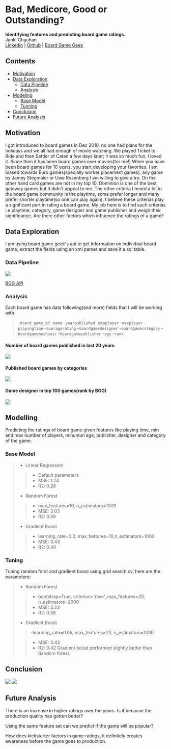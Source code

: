 # Bad, Medicore, Good or Outstanding?
**Identifying features and predicting board game ratings.**
<br>Janki Chauhan
<br>
[Linkedin](https://www.linkedin.com/in/jankichauhan/) | [Github](https://github.com/jankichauhan) | [Board Game Geek](https://boardgamegeek.com/user/jankichauhan)

## Contents

* [Motivation](#motivation)
* [Data Exploration](#data-exploration)
  * [Data Pipeline](#pipeline-source)
  * [Analysis](#analysis)
* [Modeling](#modeling)
  * [Base Model](#basemodel)
  * [Tunning](#tunning)
* [Conclusion](#conclusion)
* [Future Analysis](#future-analysis)

## Motivation
I got introduced to board games in Dec 2010, no one had plans for the holidays and we all had enough of movie watching. We played Ticket to Ride and then Settler of Catan a few days later; it was so much fun, I loved it. Since then it has been board games over movies(for me!)
When you have been board games for 10 years, you start developing your favorites. I am biased towards Euro games(specially worker placement games), any game by Jamey Stegmaier or Uwe Rosenberg I am willing to give a try. On the other hand card games are not in my top 10. Dominion is one of the best gateway games but it didn't appeal to me. The other criteria I heard a lot in the board game community is the playtime, some prefer longer and many prefer shorter playtime(so one can play again).
I believe these criterias play a significant part in rating a board game. My job here is to find such criterias i.e playtime, category, game designer and game publisher and weigh their significance. Are there other factors which influence the ratings of a game?

## Data Exploration
I am using board game geek's api to get information on individual board game, extract the fields using an xml parser and save it a sql table. 
### Data Pipeline

![](images/DataPipeline.png)

[BGG API](https://boardgamegeek.com/wiki/page/BGG_XML_API)

### Analysis
Each board game has data following(and more) fields that I will be working with.  
  > -`board_game_id` 
  > -`name` 
  > -`yearpublished` 
  > -`minplayer` 
  > -`maxplayer`
  > -`playingtime`
  > -`averagerating`
  > -`boardgamedesigner`
  > -`boardgamecategory`
  > -`boardgamemechanic`
  > -`boardgamepublisher`
  > -`age`
  > -`rank`
 
 #### Number of board games published in last 20 years
 
 ![](images/AvgRatingsByYear.png)
 
 #### Published board games by categories
 
 ![](images/ByCategoryByYear.png)
 
 #### Game designer in top 100 games(rank by BGG)
 
 ![](images/TopDesingers.png)
 
 ## Modelling
 Predicting the ratings of board game given features like playing time, min and max number of players, minumun age,   publisher, designer and category of the game. 
 ### Base Model
 > - Linear Regression
 >> - Default parameters
 >> - MSE: 1.24
 >> - R2: 0.28
 > - Random Forest
 >> - max_features=10, n_estimators=1000
 >> - MSE: 3.03
 >> - R2: 0.39
 > - Gradient Boost
 >> - learning_rate=0.2, max_features=10,n_estimators=1000
 >> - MSE: 3.43
 >> - R2: 0.40
 
 ### Tuning
 Tuning random forst and gradient boost using grid search cv, here are the parameters:
 > - Random Forest
 >> - bootstrap=True, criterion='mse', max_features=20, n_estimators=2000
 >> - MSE: 3.23
 >> - R2: 0.38
 > - Gradient Boost
 >> -learning_rate=0.05, max_features=20, n_estimators=1000
 >> - MSE: 3.43
 >> - R2: 0.42
 Gradient boost performed slightly better than Random forest. 

 ## Conclusion
 
 ![](images/GB_Features.png) ![](images/GB_Features_Combined.png)
 
 ## Future Analysis
There is an increase in higher ratings over the years. Is it because the production quality has gotten better?

Using the same feature set can we predict if the game will be popular? 

How does kickstarter factors in game ratings, it definitely creates awareness before the game goes to production.

